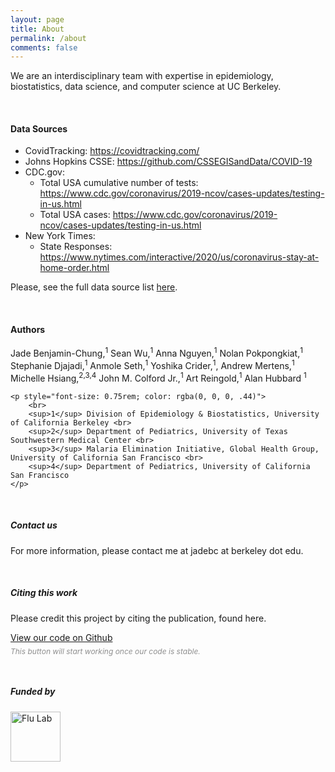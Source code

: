 ```yaml
---
layout: page
title: About
permalink: /about
comments: false
---
```


<div class="row justify-content-between">
<div class="col-md-8 pr-5">

<p>We are an interdisciplinary team with expertise in epidemiology, biostatistics, data science, and computer science at UC Berkeley.</p>
<!-- <p class="mb-5"><img class="shadow-lg" src="{{site.baseurl}}/assets/images/mediumish-jekyll-template.png" alt="jekyll template mediumish" /></p> -->

<!-- <h4 style="border-bottom: 1px solid rgba(0, 0, 0, .44);">Data Sources a</h4> -->

<br>

<h4>Data Sources</h4>

<ul>
	<li>CovidTracking: <a href="https://covidtracking.com/">https://covidtracking.com/</a></li>
	<li>Johns Hopkins CSSE: <a href="https://github.com/CSSEGISandData/COVID-19">https://github.com/CSSEGISandData/COVID-19</a></li>
	<li>CDC.gov:
		<ul>
			<li>Total USA cumulative number of tests: <a href="https://www.cdc.gov/coronavirus/2019-ncov/cases-updates/testing-in-us.html">https://www.cdc.gov/coronavirus/2019-ncov/cases-updates/testing-in-us.html</a></li>
			<li>Total USA cases: <a href="https://www.cdc.gov/coronavirus/2019-ncov/cases-updates/testing-in-us.html">https://www.cdc.gov/coronavirus/2019-ncov/cases-updates/testing-in-us.html</a></li>
		</ul>
	</li>
	<li>New York Times: 
		<ul>
			<li>State Responses: <a href="https://www.nytimes.com/interactive/2020/us/coronavirus-stay-at-home-order.html">https://www.nytimes.com/interactive/2020/us/coronavirus-stay-at-home-order.html</a></li>
		</ul>
		</li>
</ul>


<p>Please, see the full data source list <a href="https://github.com/jadebc/covid19-expected-cases/tree/master/1-data">here</a>.</p>
<br>



<h4>Authors</h4>
	<span>Jade Benjamin-Chung,<sup>1</sup> Sean Wu,<sup>1</sup> Anna Nguyen,<sup>1</sup> Nolan Pokpongkiat,<sup>1</sup> Stephanie Djajadi,<sup>1</sup> Anmole Seth,<sup>1</sup> Yoshika Crider,<sup>1</sup>, Andrew Mertens,<sup>1</sup> Michelle Hsiang,<sup>2,3,4</sup> John M. Colford Jr.,<sup>1</sup> Art Reingold,<sup>1</sup> Alan Hubbard <sup> 1</sup>
	</span>


	<p style="font-size: 0.75rem; color: rgba(0, 0, 0, .44)">
		<br>
		<sup>1</sup> Division of Epidemiology & Biostatistics, University of California Berkeley <br>
		<sup>2</sup> Department of Pediatrics, University of Texas Southwestern Medical Center <br>
		<sup>3</sup> Malaria Elimination Initiative, Global Health Group, University of California San Francisco <br>
		<sup>4</sup> Department of Pediatrics, University of California San Francisco
	</p>

 

<br>
<!-- <h4>Questions or bug reports?</h4>

<p>Head over to our <a href="https://github.com/jadebc/covid19-expected-cases">Github repository</a> and file an issue!</p>
 -->
</div>

<div class="col-md-4">

<div class="sticky-top sticky-top-80">
<h5>Contact us</h5>

<p>For more information, please contact me at jadebc at berkeley dot edu.</p>

<!-- <p>Thank you for your support! Your donation helps me to maintain and improve <a target="_blank" href="https://github.com/wowthemesnet/mediumish-theme-jekyll">Mediumish <i class="fab fa-github"></i></a>.</p> -->

<!-- <a target="_blank" href="https://github.com/jadebc/covid19-expected-cases" class="btn btn-danger"></a>  -->


<br>
<h5>Citing this work</h5>

<p>Please credit this project by citing the publication, found here.</p>
<a target="_blank" href="https://github.com/jadebc/covid19-expected-cases" class="btn btn-warning">View our code on Github</a>
<p style="font-size: 0.75rem; color: rgba(0, 0, 0, .44); font-style: italic; margin-top: 6px;">This button will start working once our code is stable.</p>

<br>

<h5>Funded by</h5>
<a target="_blank" href="https://theflulab.org/">
	<img style="" src="{{ site.baseurl }}/assets/images/flu-lab.png" alt="Flu Lab" width="80" height="80">
</a>

</div> 
</div> 
</div>
